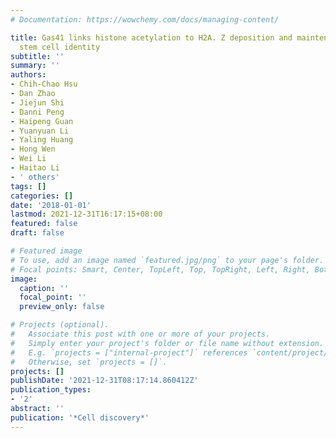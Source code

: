 ```yaml
---
# Documentation: https://wowchemy.com/docs/managing-content/

title: Gas41 links histone acetylation to H2A. Z deposition and maintenance of embryonic
  stem cell identity
subtitle: ''
summary: ''
authors:
- Chih-Chao Hsu
- Dan Zhao
- Jiejun Shi
- Danni Peng
- Haipeng Guan
- Yuanyuan Li
- Yaling Huang
- Hong Wen
- Wei Li
- Haitao Li
- ' others'
tags: []
categories: []
date: '2018-01-01'
lastmod: 2021-12-31T16:17:15+08:00
featured: false
draft: false

# Featured image
# To use, add an image named `featured.jpg/png` to your page's folder.
# Focal points: Smart, Center, TopLeft, Top, TopRight, Left, Right, BottomLeft, Bottom, BottomRight.
image:
  caption: ''
  focal_point: ''
  preview_only: false

# Projects (optional).
#   Associate this post with one or more of your projects.
#   Simply enter your project's folder or file name without extension.
#   E.g. `projects = ["internal-project"]` references `content/project/deep-learning/index.md`.
#   Otherwise, set `projects = []`.
projects: []
publishDate: '2021-12-31T08:17:14.860412Z'
publication_types:
- '2'
abstract: ''
publication: '*Cell discovery*'
---
```

